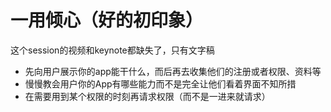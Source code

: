 # 一用倾心（好的初印象）

这个session的视频和keynote都缺失了，只有文字稿

- 先向用户展示你的app能干什么，而后再去收集他们的注册或者权限、资料等
- 慢慢教会用户你的App有哪些能力而不是完全让他们看着界面不知所措
- 在需要用到某个权限的时刻再请求权限（而不是一进来就请求）